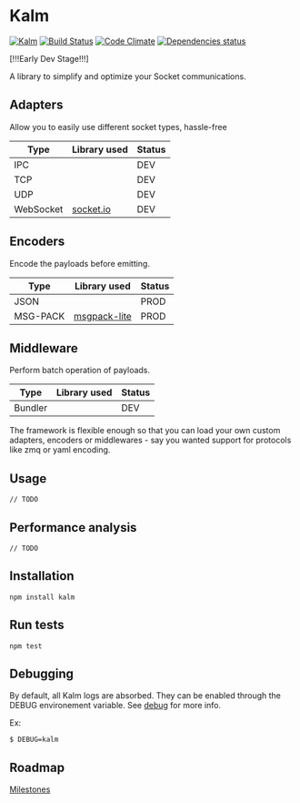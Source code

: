 # Kalm

[![Kalm](https://img.shields.io/npm/v/kalm.svg)](https://www.npmjs.com/package/kalm)
[![Build Status](https://travis-ci.org/fed135/Kalm.svg?branch=master)](https://travis-ci.org/fed135/Kalm)
[![Code Climate](https://codeclimate.com/github/fed135/Kalm/badges/gpa.svg)](https://codeclimate.com/github/fed135/Kalm)
[![Dependencies status](https://david-dm.org/fed135/Kalm.svg)](https://www.npmjs.com/package/kalm)


[!!!Early Dev Stage!!!]

A library to simplify and optimize your Socket communications.

## Adapters

Allow you to easily use different socket types, hassle-free

| **Type** | **Library used** | **Status** |
|---|---|---|
| IPC |  | DEV |
| TCP |  | DEV |
| UDP |  | DEV |
| WebSocket | [socket.io](https://github.com/socketio/socket.io) | DEV |


## Encoders

Encode the payloads before emitting.

| **Type** | **Library used** | **Status** |
|---|---|---|
| JSON |  | PROD |
| MSG-PACK | [msgpack-lite](https://github.com/kawanet/msgpack-lite) | PROD |


## Middleware

Perform batch operation of payloads.

| **Type** | **Library used** | **Status** |
|---|---|---|
| Bundler |  | DEV |


The framework is flexible enough so that you can load your own custom adapters, encoders or middlewares - say you wanted support for protocols like zmq or yaml encoding.


## Usage

    // TODO


## Performance analysis

    // TODO
    

## Installation

    npm install kalm


## Run tests

    npm test


## Debugging

By default, all Kalm logs are absorbed. They can be enabled through the DEBUG environement variable. See [debug](https://github.com/visionmedia/debug) for more info.

Ex:

    $ DEBUG=kalm


## Roadmap

[Milestones](https://github.com/fed135/Kalm/milestones)
